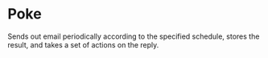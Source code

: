 # Poke
Sends out email periodically according to the specified schedule, stores the
result, and takes a set of actions on the reply.
